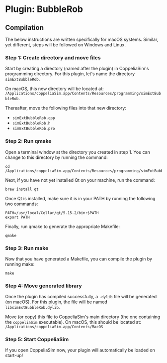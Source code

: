 # Plugin: BubbleRob

## Compilation

The below instructions are written specifically for macOS systems. Similar, yet different, steps will be followed on Windows and Linux.

### Step 1: Create directory and move files

Start by creating a directory (named after the plugin) in CoppeliaSim's programming directory. For this plugin, let's name the directory `simExtBubbleRob`.

On macOS, this new directory will be located at: `/Applications/coppeliaSim.app/Contents/Resources/programming/simExtBubbleRob`.

Thereafter, move the following files into that new directory:

- `simExtBubbleRob.cpp`
- `simExtBubbleRob.h`
- `simExtBubbleRob.pro`

### Step 2: Run qmake

Open a terminal window at the directory you created in step 1. You can change to this directory by running the command:

```
cd /Applications/coppeliaSim.app/Contents/Resources/programming/simExtBubbleRob
```

Next, if you have not yet installed Qt on your machine, run the command:

```
brew install qt
```

Once Qt is installed, make sure it is in your PATH by running the following two commands:

```
PATH=/usr/local/Cellar/qt/5.15.2/bin:$PATH
export PATH
```

Finally, run qmake to generate the appropriate Makefile:

```
qmake
```

### Step 3: Run make

Now that you have generated a Makefile, you can compile the plugin by running make:

```
make
```

### Step 4: Move generated library

Once the plugin has compiled successfully, a `.dylib` file will be generated (on macOS). For this plugin, the file will be named `libsimExtBubbleRob.dylib`.

Move (or copy) this file to CoppeliaSim's main directory (the one containing the `coppeliaSim` executable). On macOS, this should be located at: `/Applications/coppeliaSim.app/Contents/MacOS`

### Step 5: Start CoppeliaSim

If you open CoppeliaSim now, your plugin will automatically be loaded on start-up!